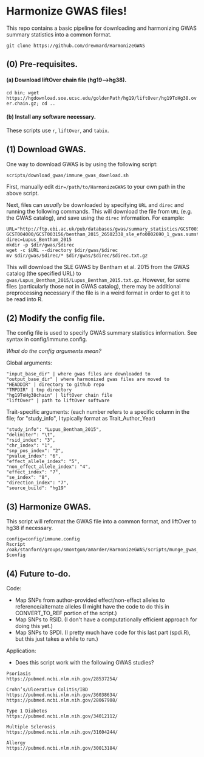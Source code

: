 # Harmonize GWAS files!

This repo contains a basic pipeline for downloading and harmonizing GWAS summary statistics into a common format.

```git clone https://github.com/drewmard/HarmonizeGWAS```


## (0) Pre-requisites.

#### (a) Download liftOver chain file (hg19-->hg38).

```cd bin; wget https://hgdownload.soe.ucsc.edu/goldenPath/hg19/liftOver/hg19ToHg38.over.chain.gz; cd ..```

#### (b) Install any software necessary.

These scripts use `r`, `liftOver`, and `tabix`.


## (1) Download GWAS.

One way to download GWAS is by using the following script:

```scripts/download_gwas/immune_gwas_download.sh```

First, manually edit `dir=/path/to/HarmonizeGWAS` to your own path in the above script.

Next, files can *usually* be downloaded by specifying `URL` and `direc` and running the following commands. This will download the file from `URL` (e.g. the GWAS catalog), and save using the `direc` information. For example:

```
URL="http://ftp.ebi.ac.uk/pub/databases/gwas/summary_statistics/GCST003001-GCST004000/GCST003156/bentham_2015_26502338_sle_efo0002690_1_gwas.sumstats.tsv.gz"
direc=Lupus_Bentham_2015
mkdir -p $dir/gwas/$direc
wget -c $URL --directory $dir/gwas/$direc
mv $dir/gwas/$direc/* $dir/gwas/$direc/$direc.txt.gz
```

This will download the SLE GWAS by Bentham et al. 2015 from the GWAS catalog (the specified URL) to `gwas/Lupus_Bentham_2015/Lupus_Bentham_2015.txt.gz`. However, for some files (particularly those not in GWAS catalog), there may be additional preprocessing necessary if the file is in a weird format in order to get it to be read into R.


## (2) Modify the config file.

The config file is used to specify GWAS summary statistics information. See syntax in config/immune.config.

*What do the config arguments mean?*

Global arguments:
```
"input_base_dir" | where gwas files are downloaded to
"output_base_dir" | where harmonized gwas files are moved to
"HEADDIR" | directory to github repo
"TMPDIR" | tmp directory
"hg19ToHg38chain" | liftOver chain file
"liftOver" | path to liftOver software
```

Trait-specific arguments: (each number refers to a specific column in the file; for "study_info", I typically format as Trait_Author_Year)

```
"study_info": "Lupus_Bentham_2015",
"delimiter": "\t",
"rsid_index": "3",
"chr_index": "1",
"snp_pos_index": "2",
"pvalue_index": "6",
"effect_allele_index": "5",
"non_effect_allele_index": "4",
"effect_index": "7",
"se_index": "8",
"direction_index": "7",
"source_build": "hg19"
```


## (3) Harmonize GWAS.

This script will reformat the GWAS file into a common format, and liftOver to hg38 if necessary.

```
config=config/immune.config
Rscript /oak/stanford/groups/smontgom/amarder/HarmonizeGWAS/scripts/munge_gwas_sumstats.R $config
```


## (4) Future to-do.

Code:
* Map SNPs from author-provided effect/non-effect alleles to reference/alternate alleles (I might have the code to do this in CONVERT_TO_REF portion of the script.)
* Map SNPs to RSID. (I don't have a computationally efficient approach for doing this yet.)
* Map SNPs to SPDI. (I pretty much have code for this last part (spdi.R), but this just takes a while to run.) 

Application:
* Does this script work with the following GWAS studies?

```
Psoriasis
https://pubmed.ncbi.nlm.nih.gov/28537254/

Crohn’s/Ulcerative Colitis/IBD
https://pubmed.ncbi.nlm.nih.gov/36038634/
https://pubmed.ncbi.nlm.nih.gov/28067908/

Type 1 Diabetes
https://pubmed.ncbi.nlm.nih.gov/34012112/

Multiple Sclerosis
https://pubmed.ncbi.nlm.nih.gov/31604244/

Allergy
https://pubmed.ncbi.nlm.nih.gov/30013184/
```